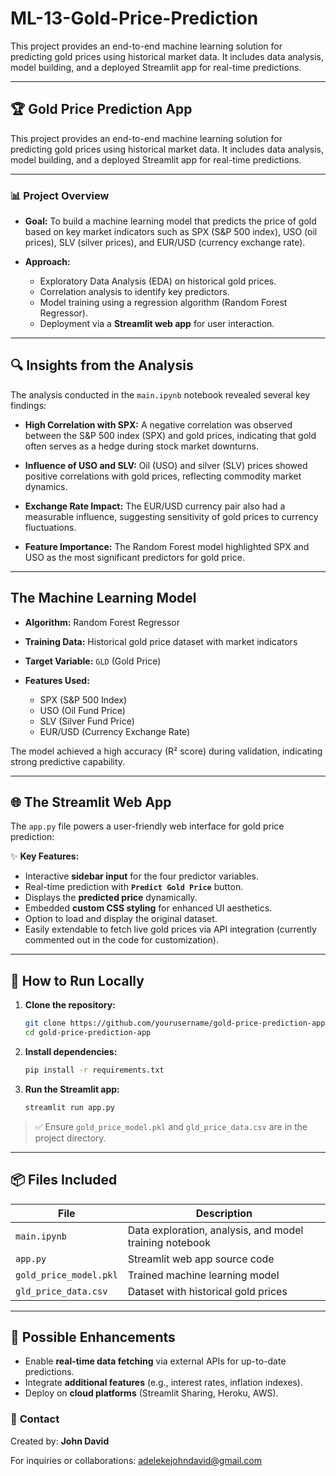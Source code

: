 # ML-13-Gold-Price-Prediction
This project provides an end-to-end machine learning solution for predicting gold prices using historical market data. It includes data analysis, model building, and a deployed Streamlit app for real-time predictions.

---

## 🏆 **Gold Price Prediction App**

This project provides an end-to-end machine learning solution for predicting gold prices using historical market data. It includes data analysis, model building, and a deployed Streamlit app for real-time predictions.

---

### 📊 **Project Overview**

* **Goal:** To build a machine learning model that predicts the price of gold based on key market indicators such as SPX (S\&P 500 index), USO (oil prices), SLV (silver prices), and EUR/USD (currency exchange rate).
* **Approach:**

  * Exploratory Data Analysis (EDA) on historical gold prices.
  * Correlation analysis to identify key predictors.
  * Model training using a regression algorithm (Random Forest Regressor).
  * Deployment via a **Streamlit web app** for user interaction.

---

## 🔍 **Insights from the Analysis**

The analysis conducted in the `main.ipynb` notebook revealed several key findings:

-  **High Correlation with SPX:**
A negative correlation was observed between the S\&P 500 index (SPX) and gold prices, indicating that gold often serves as a hedge during stock market downturns.

-  **Influence of USO and SLV:**
Oil (USO) and silver (SLV) prices showed positive correlations with gold prices, reflecting commodity market dynamics.

-  **Exchange Rate Impact:**
The EUR/USD currency pair also had a measurable influence, suggesting sensitivity of gold prices to currency fluctuations.

-  **Feature Importance:**
The Random Forest model highlighted SPX and USO as the most significant predictors for gold price.

---

## **The Machine Learning Model**

* **Algorithm:** Random Forest Regressor
* **Training Data:** Historical gold price dataset with market indicators
* **Target Variable:** `GLD` (Gold Price)
* **Features Used:**

  * SPX (S\&P 500 Index)
  * USO (Oil Fund Price)
  * SLV (Silver Fund Price)
  * EUR/USD (Currency Exchange Rate)

The model achieved a high accuracy (R² score) during validation, indicating strong predictive capability.

---

## 🌐 **The Streamlit Web App**

The `app.py` file powers a user-friendly web interface for gold price prediction:

✨ **Key Features:**

* Interactive **sidebar input** for the four predictor variables.
* Real-time prediction with **`Predict Gold Price`** button.
* Displays the **predicted price** dynamically.
* Embedded **custom CSS styling** for enhanced UI aesthetics.
* Option to load and display the original dataset.
* Easily extendable to fetch live gold prices via API integration (currently commented out in the code for customization).

---

## 🚀 **How to Run Locally**

1. **Clone the repository:**

   ```bash
   git clone https://github.com/yourusername/gold-price-prediction-app.git
   cd gold-price-prediction-app
   ```

2. **Install dependencies:**

   ```bash
   pip install -r requirements.txt
   ```

3. **Run the Streamlit app:**

   ```bash
   streamlit run app.py
   ```

> ✅ Ensure `gold_price_model.pkl` and `gld_price_data.csv` are in the project directory.

---

## 📦 **Files Included**

| File                   | Description                                             |
| ---------------------- | ------------------------------------------------------- |
| `main.ipynb`           | Data exploration, analysis, and model training notebook |
| `app.py`               | Streamlit web app source code                           |
| `gold_price_model.pkl` | Trained machine learning model                          |
| `gld_price_data.csv`   | Dataset with historical gold prices                     |

---

## 📝 **Possible Enhancements**

* Enable **real-time data fetching** via external APIs for up-to-date predictions.
* Integrate **additional features** (e.g., interest rates, inflation indexes).
* Deploy on **cloud platforms** (Streamlit Sharing, Heroku, AWS).



### 🤝 **Contact**

Created by: **John David**

For inquiries or collaborations: adelekejohndavid@gmail.com
